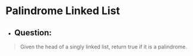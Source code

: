 # Palindrome Linked List
- ## Question:
>Given the head of a singly linked list, return true if it is a palindrome.

